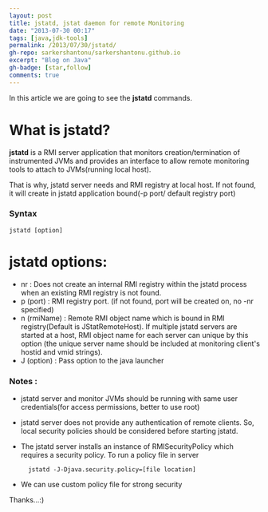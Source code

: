 ```yaml
---
layout: post
title: jstatd, jstat daemon for remote Monitoring
date: "2013-07-30 00:17"
tags: [java,jdk-tools]
permalink: /2013/07/30/jstatd/
gh-repo: sarkershantonu/sarkershantonu.github.io
excerpt: "Blog on Java"
gh-badge: [star,follow]
comments: true
---
```

In this article we are going to see the **jstatd** commands. 

# What is jstatd?
**jstatd** is a RMI server application that monitors creation/termination of instrumented JVMs and provides an interface to allow remote monitoring tools to attach to JVMs(running local host). 

That is why, jstatd server needs and RMI registry at local host. If not found, it will create in jstatd application bound(-p port/ default registry port)

### Syntax

    jstatd [option] 

# jstatd options:  
- nr : Does not create an internal RMI registry within the jstatd process when an existing RMI registry is not found.
- p (port) : RMI registry port. (if not found, port will be created on, no -nr specified)
- n (rmiName) : Remote RMI object name which is bound in RMI registry(Default is JStatRemoteHost). If multiple jstatd servers are started at a host, RMI object name for each server can unique by this option (the unique server name should be included at monitoring client's hostid and vmid strings).
- J (option) : Pass option to the java launcher

### Notes :
- jstatd server and monitor JVMs should be running with same user credentials(for access permissions, better to use root)
- jstatd server does not provide any authentication of remote clients. So, local security policies should be considered before starting jstatd.
- The jstatd server installs an instance of RMISecurityPolicy which requires a security policy. To run a policy file in server 

        jstatd -J-Djava.security.policy=[file location]

- We can use custom policy file for strong security


Thanks...:)